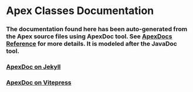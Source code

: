 # Apex Classes Documentation
### The documentation found here has been auto-generated from the Apex source files using ApexDoc tool. See [ApexDocs Reference](https://github.com/cesarParra/apexdocs) for more details. It is modeled after the JavaDoc tool.
### [ApexDoc on Jekyll](docs/index.md)
### [ApexDoc on Vitepress](apexdocs/index.md)
